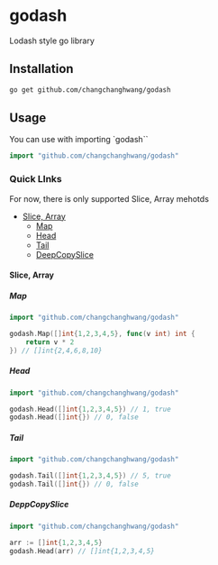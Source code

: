 # godash

Lodash style go library

## Installation

```bash
go get github.com/changchanghwang/godash
```

## Usage

You can use with importing `godash``

```go
import "github.com/changchanghwang/godash"
```

### Quick LInks

For now, there is only supported Slice, Array mehotds

- [Slice, Array](#slice-array)
  - [Map](#map)
  - [Head](#head)
  - [Tail](#tail)
  - [DeepCopySlice](#deppcopyslice)

#### Slice, Array

##### Map

```go
import "github.com/changchanghwang/godash"

godash.Map([]int{1,2,3,4,5}, func(v int) int {
    return v * 2
}) // []int{2,4,6,8,10}
```

##### Head

```go
import "github.com/changchanghwang/godash"

godash.Head([]int{1,2,3,4,5}) // 1, true
godash.Head([]int{}) // 0, false
```

##### Tail

```go
import "github.com/changchanghwang/godash"

godash.Tail([]int{1,2,3,4,5}) // 5, true
godash.Tail([]int{}) // 0, false
```

##### DeppCopySlice

```go
import "github.com/changchanghwang/godash"

arr := []int{1,2,3,4,5}
godash.Head(arr) // []int{1,2,3,4,5}
```
